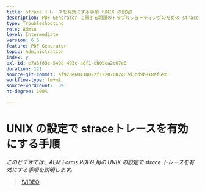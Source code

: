 ```yaml
---
title: strace トレースを有効にする手順（UNIX の設定）
description: PDF Generator に関する問題のトラブルシューティングのための strace ログの設定
type: Troubleshooting
role: Admin
level: Intermediate
version: 6.5
feature: PDF Generator
topic: Administration
index: y
exl-id: e7a3f63e-549a-493c-a8f1-cb0bca2c07e0
duration: 121
source-git-commit: af928e60410022f12207082467d3bd9b818af59d
workflow-type: tm+mt
source-wordcount: '39'
ht-degree: 100%

---
```


# UNIX の設定で straceトレースを有効にする手順

*このビデオでは、AEM Forms PDFG 用の UNIX の設定で strace トレースを有効にする手順を説明します。*

>[!VIDEO](https://video.tv.adobe.com/v/335525?quality=12&learn=on)
